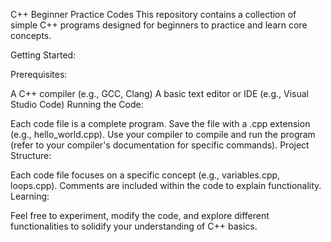 C++ Beginner Practice Codes
This repository contains a collection of simple C++ programs designed for beginners to practice and learn core concepts.

Getting Started:

Prerequisites:

A C++ compiler (e.g., GCC, Clang)
A basic text editor or IDE (e.g., Visual Studio Code)
Running the Code:

Each code file is a complete program.
Save the file with a .cpp extension (e.g., hello_world.cpp).
Use your compiler to compile and run the program (refer to your compiler's documentation for specific commands).
Project Structure:

Each code file focuses on a specific concept (e.g., variables.cpp, loops.cpp).
Comments are included within the code to explain functionality.
Learning:

Feel free to experiment, modify the code, and explore different functionalities to solidify your understanding of C++ basics.
